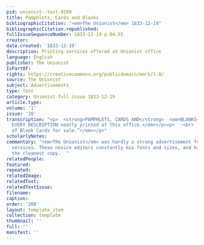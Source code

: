 ```yaml
---
pid: unionist--text-0209
title: Pamphlets, Cards and Blanks
bibliographicCitation: "<em>The Unionist</em> 1833-12-19"
bibliographicCitation.republished: 
fullIssueSequenceNumber: 1833-12-19 p.04.55
creator: 
date.created: '1833-12-19'
description: Printing services offered at Unionist office
language: English
publisher: The Unionist
IsPartOf: 
rights: https://creativecommons.org/publicdomain/mark/1.0/
source: The Unionist
subject: Advertisements
type: Text
category: Unionist full issue 1833-12-19
article.type: 
volume: '1'
issue: '20'
transcription: "<p>  <strong>PAMPHLETS, CARDS AND</strong>  <em>BLANKS</em>  <em>OF
  EVERY DESCRIPTION neatly printed at this office.</em></p><p>  ☞<br>  <em>An assortment
  of Blank Cards for sale.”</em></p>"
scholarlyNotes: 
commentary: "<em>The Unionist</em> was hardly a strong advertisement for printing
  services. These novice editors constantly mix fonts and sizes, and hardly produced
  the cleanest copy.  "
relatedPeople: 
featured: 
repeated: 
relatedImage: 
relatedText: 
relatedTextIssue: 
filename: 
caption: 
order: '208'
layout: template_item
collection: template
thumbnail: ''
full: ''
manifest: ''
---
```

